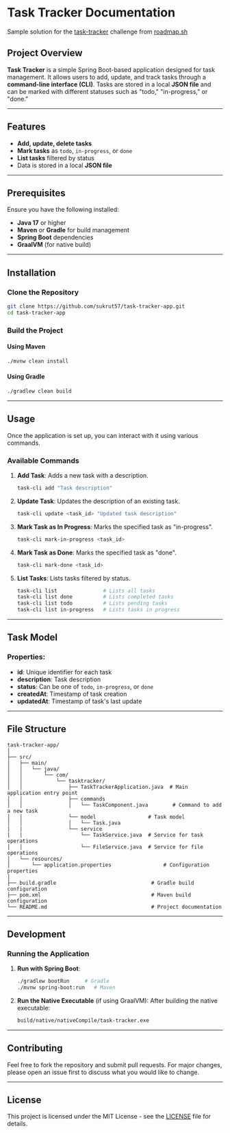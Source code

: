 
# Task Tracker Documentation


Sample solution for the [task-tracker](https://roadmap.sh/projects/task-tracker) challenge from [roadmap.sh](https://roadmap.sh/)

## Project Overview

**Task Tracker** is a simple Spring Boot-based application designed for task management. It allows users to add, update, and track tasks through a **command-line interface (CLI)**. Tasks are stored in a local **JSON file** and can be marked with different statuses such as "todo," "in-progress," or "done."

---

## Features

- **Add, update, delete tasks**
- **Mark tasks** as `todo`, `in-progress`, or `done`
- **List tasks** filtered by status
- Data is stored in a local **JSON file**

---

## Prerequisites

Ensure you have the following installed:

- **Java 17** or higher
- **Maven** or **Gradle** for build management
- **Spring Boot** dependencies
- **GraalVM** (for native build)

---

## Installation

### Clone the Repository
```bash
git clone https://github.com/sukrut57/task-tracker-app.git
cd task-tracker-app
```

### Build the Project

#### Using Maven
```bash
./mvnw clean install
```

#### Using Gradle
```bash
./gradlew clean build
```

---

## Usage

Once the application is set up, you can interact with it using various commands.

### Available Commands

1. **Add Task**:
   Adds a new task with a description.
   ```bash
   task-cli add "Task description"
   ```

2. **Update Task**:
   Updates the description of an existing task.
   ```bash
   task-cli update <task_id> "Updated task description"
   ```

3. **Mark Task as In Progress**:
   Marks the specified task as "in-progress".
   ```bash
   task-cli mark-in-progress <task_id>
   ```

4. **Mark Task as Done**:
   Marks the specified task as "done".
   ```bash
   task-cli mark-done <task_id>
   ```

5. **List Tasks**:
   Lists tasks filtered by status.
   ```bash
   task-cli list               # Lists all tasks
   task-cli list done          # Lists completed tasks
   task-cli list todo          # Lists pending tasks
   task-cli list in-progress   # Lists tasks in progress
   ```

---

## Task Model

### Properties:
- **id**: Unique identifier for each task
- **description**: Task description
- **status**: Can be one of `todo`, `in-progress`, or `done`
- **createdAt**: Timestamp of task creation
- **updatedAt**: Timestamp of task's last update

---

## File Structure

```
task-tracker-app/
│
├── src/
│   ├── main/
│   │   └── java/
│   │       └── com/
│   │           └── tasktracker/
│   │               ├── TaskTrackerApplication.java  # Main application entry point
│   │               ├── commands
│   │               │   └── TaskComponent.java        # Command to add a new task
│   │               └── model                 # Task model
│   │               │   └── Task.java
|   |               └── service
|   |                   └── TaskService.java  # Service for task operations
│   │                   └── FileService.java  # Service for file operations
│   └── resources/
│       └── application.properties                 # Configuration properties
│
├── build.gradle                               # Gradle build configuration
├── pom.xml                                    # Maven build configuration
└── README.md                                  # Project documentation
```

---

## Development

### Running the Application

1. **Run with Spring Boot**:
   ```bash
   ./gradlew bootRun     # Gradle
   ./mvnw spring-boot:run   # Maven
   ```

2. **Run the Native Executable** (if using GraalVM):
   After building the native executable:
   ```bash
   build/native/nativeCompile/task-tracker.exe
   ```

---

## Contributing

Feel free to fork the repository and submit pull requests. For major changes, please open an issue first to discuss what you would like to change.

---

## License

This project is licensed under the MIT License - see the [LICENSE](LICENSE) file for details.
